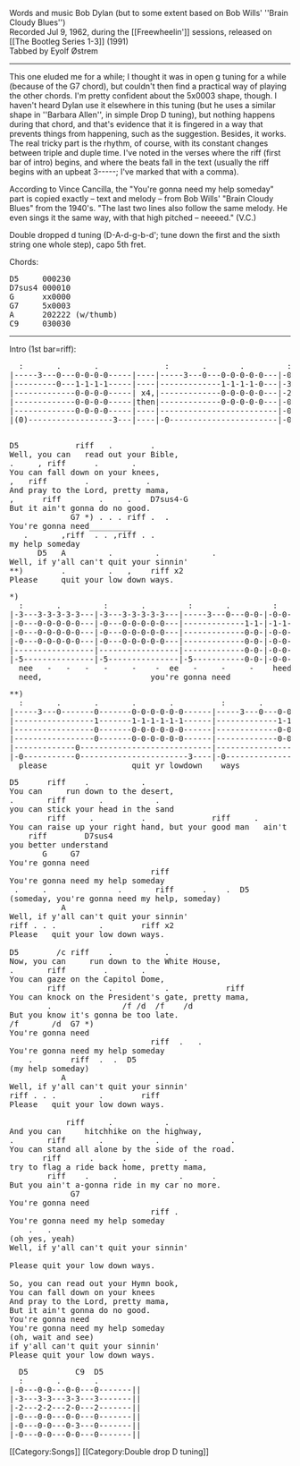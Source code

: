 Words and music Bob Dylan (but to some extent based on Bob Wills' ''Brain Cloudy Blues'')
<br>
Recorded Jul 9, 1962, during the [[Freewheelin']] sessions,
released on [[The Bootleg Series 1-3]] (1991)<br>
Tabbed by Eyolf Østrem

----
This one eluded me for a while; I thought it was in open g tuning for
a while (because of the G7 chord), but couldn't then find a practical
way of playing the other chords. I'm pretty confident about the 5x0003
shape, though. I haven't heard Dylan use it elsewhere in this tuning
(but he uses a similar shape in ''Barbara Allen'', in simple Drop D
tuning), but nothing happens during that chord, and that's evidence
that it is fingered in a way that prevents things from happening, such
as the suggestion. Besides, it works.<br>
The real tricky part is the rhythm, of course, with its constant
changes between triple and duple time. I've noted in the verses where
the riff (first bar of intro) begins, and where the beats fall in the
text (usually the riff begins with an upbeat 3-----; I've marked that
with a comma).

According to Vince Cancilla, the "You're gonna need my help someday" part is copied exactly – text and melody – from Bob Wills' "Brain Cloudy Blues" from the 1940's. "The last two lines also follow the same melody. He even sings it the same way, with that high pitched – neeeed." (V.C.)

Double dropped d tuning (D-A-d-g-b-d'; tune down the first and the
sixth string one whole step), capo 5th fret.

Chords:

<pre>
D5     000230
D7sus4 000010
G      xx0000
G7     5x0003
A      202222 (w/thumb)
C9     030030
</pre>

----
Intro (1st bar=riff):

<pre class="tab">
  :       .       .              :       .       .         :       .
|-----3---0---0-0-0-0-----|----|-----3---0---0-0-0-0-0---|-0-------0-0-0-0--
|---------0---1-1-1-1-----|----|-------------1-1-1-1-0---|-3-------3-3-3-3--
|-------------0-0-0-0-----| x4,|-------------0-0-0-0-0---|-2-------2-2-2-2--
|-------------0-0-0-0-----|then|-------------0-0-0-0-0---|-0-------0-0-0-0--
|-------------0-0-0-0-----|----|-------------------------|-0-------0-0-0-0--
|(0)------------------3---|----|-0-----------------------|-0-------0-0-0-0--
                                                                   Well, you can
</pre>

<pre class="verse">
D5            riff   .        .
Well, you can   read out your Bible,
.     , riff      .       .
You can fall down on your knees,
,   riff        .            .
And pray to the Lord, pretty mama,
,      riff        .     .    D7sus4-G
But it ain't gonna do no good.
             G7 *) . . . riff .  .
You're gonna need_________
   .       ,riff  . . ,riff . .
my help someday
      D5   A         .         .           .
Well, if y'all can't quit your sinnin'
**)        .         .   ,    riff x2
Please     quit your low down ways.
</pre>
<pre class="tab">
*)
  :       .         :       .         :       .         :       .
|-3---3-3-3-3-3---|-3---3-3-3-3-3---|-----3---0---0-0-|-0-0-0-0-0-0-0---|-----3--
|-0---0-0-0-0-0---|-0---0-0-0-0-0---|-------------1-1-|-1-1-1-1-1-1-0---|--------
|-0---0-0-0-0-0---|-0---0-0-0-0-0---|-------------0-0-|-0-0-0-0-0-0-0---|--------
|-0---0-0-0-0-0---|-0---0-0-0-0-0---|-------------0-0-|-0-0-0-0-0-0-0---|-0---etc
|-----------------|-----------------|-------------0-0-|-0-0-0-0-0-0-0---|-0------
|-5---------------|-5---------------|-5-----------0-0-|-0-0-0-0-0-0-0---|-0------
  nee   -   -   -   -     -    -  ee   -     -     -    heed my help some day
  need,                       you're gonna need___________   my help some day
</pre>
<pre class="tab">
**)
  :       .       .       .       .          :       .       .
|-----3---0-------0-------0-0-0-0-0-0------|-----3---0---0-0-0-0-0---
|-----------------1-------1-1-1-1-1-1------|-------------1-1-1-1-0---
|-----------------0-------0-0-0-0-0-0------|-------------0-0-0-0-0---
|-----------------0-------0-0-0-0-0-0------|-------------0-0-0-0-0---
|-------------0----------------------------|-------------------------
|-0-----------0-----------------------3----|-0-------------------3---
  please______________    quit yr lowdown    ways
</pre>

<pre class="verse">
D5      riff    .           .
You can     run down to the desert,
.       riff       .           .
you can stick your head in the sand
        riff     .          .              riff     .         .
You can raise up your right hand, but your good man   ain't a-comin' home,
    riff        D7sus4
you better understand
       G     G7
You're gonna need
                              riff
You're gonna need my help someday
 .     .               .       riff      .    .  D5
(someday, you're gonna need my help, someday)
           A
Well, if y'all can't quit your sinnin'
riff . . .         .        riff x2
Please   quit your low down ways.

D5        /c riff    .           .
Now, you can     run down to the White House,
.       riff        .       .
You can gaze on the Capitol Dome,
        riff         .           .            riff
You can knock on the President's gate, pretty mama,
        .               /f /d  /f    /d
But you know it's gonna be too late.
/f       /d  G7 *)
You're gonna need
                              riff  .   .
You're gonna need my help someday
    .        riff  .  .  D5
(my help someday)
           A
Well, if y'all can't quit your sinnin'
riff . . .         .        riff
Please   quit your low down ways.

            riff     .           .
And you can     hitchhike on the highway,
.       riff       .           .               .
You can stand all alone by the side of the road.
       riff      .      .            .
try to flag a ride back home, pretty mama,
        riff    .     .             .      .
But you ain't a-gonna ride in my car no more.
             G7
You're gonna need
                              riff .
You're gonna need my help someday
    .   .
(oh yes, yeah)
Well, if y'all can't quit your sinnin'

Please quit your low down ways.

So, you can read out your Hymn book,
You can fall down on your knees
And pray to the Lord, pretty mama,
But it ain't gonna do no good.
You're gonna need
You're gonna need my help someday
(oh, wait and see)
if y'all can't quit your sinnin'
Please quit your low down ways.
</pre>
<pre class="tab">
  D5          C9  D5
  :       .       .
|-0---0-0---0-0---0-------||
|-3---3-3---3-3---3-------||
|-2---2-2---2-0---2-------||
|-0---0-0---0-0---0-------||
|-0---0-0---0-3---0-------||
|-0---0-0---0-0---0-------||
</pre>

[[Category:Songs]]
[[Category:Double drop D tuning]]